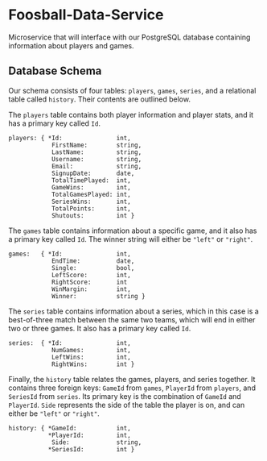 # Foosball-Data-Service

Microservice that will interface with our PostgreSQL database containing information about players and games.

## Database Schema

Our schema consists of four tables: `players`, `games`, `series`, and a relational table called `history`. Their contents are outlined below.

The `players` table contains both player information and player stats, and it has a primary key called `Id`. 
```
players: { *Id:               int,
            FirstName:        string,
            LastName:         string,
            Username:         string,
            Email:            string,
            SignupDate:       date,
            TotalTimePlayed:  int,
            GameWins:         int,
            TotalGamesPlayed: int,
            SeriesWins:       int,
            TotalPoints:      int,
            Shutouts:         int }
```
The `games` table contains information about a specific game, and it also has a primary key called `Id`. The winner string will either be `"left"` or `"right"`.
```
games:   { *Id:               int,
            EndTime:          date,
            Single:           bool,
            LeftScore:        int,
            RightScore:       int
            WinMargin:        int,
            Winner:           string }
```
The `series` table contains information about a series, which in this case is a best-of-three match between the same two teams, which will end in either two or three games. It also has a primary key called `Id`.
```
series:  { *Id:               int,
            NumGames:         int,
            LeftWins:         int,
            RightWins:        int }
```
Finally, the `history` table relates the games, players, and series together. It contains three foreign keys: `GameId` from `games`, `PlayerId` from `players`, and `SeriesId` from `series`. Its primary key is the combination of `GameId` and `PlayerId`. `Side` represents the side of the table the player is on, and can either be `"left"` or `"right"`.
```
history: { *GameId:           int,
           *PlayerId:         int,
            Side:             string,
           *SeriesId:         int }
```